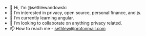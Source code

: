 - 👋 Hi, I’m @sethlewandowski
- 👀 I’m interested in privacy, open source, personal finance, and js. 
- 🌱 I’m currently learning angular. 
- 💞️ I’m looking to collaborate on anything privacy related. 
- 📫 How to reach me - sethlew@protonmail.com

<!---
sethlewandowski/sethlewandowski is a ✨ special ✨ repository because its `README.md` (this file) appears on your GitHub profile.
You can click the Preview link to take a look at your changes.
--->
